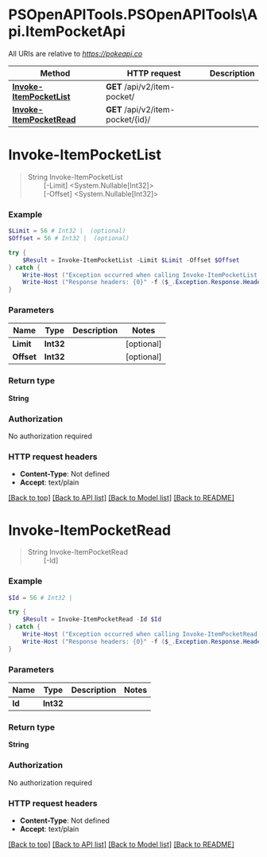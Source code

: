 # PSOpenAPITools.PSOpenAPITools\Api.ItemPocketApi

All URIs are relative to *https://pokeapi.co*

Method | HTTP request | Description
------------- | ------------- | -------------
[**Invoke-ItemPocketList**](ItemPocketApi.md#Invoke-ItemPocketList) | **GET** /api/v2/item-pocket/ | 
[**Invoke-ItemPocketRead**](ItemPocketApi.md#Invoke-ItemPocketRead) | **GET** /api/v2/item-pocket/{id}/ | 


<a id="Invoke-ItemPocketList"></a>
# **Invoke-ItemPocketList**
> String Invoke-ItemPocketList<br>
> &nbsp;&nbsp;&nbsp;&nbsp;&nbsp;&nbsp;&nbsp;&nbsp;[-Limit] <System.Nullable[Int32]><br>
> &nbsp;&nbsp;&nbsp;&nbsp;&nbsp;&nbsp;&nbsp;&nbsp;[-Offset] <System.Nullable[Int32]><br>



### Example
```powershell
$Limit = 56 # Int32 |  (optional)
$Offset = 56 # Int32 |  (optional)

try {
    $Result = Invoke-ItemPocketList -Limit $Limit -Offset $Offset
} catch {
    Write-Host ("Exception occurred when calling Invoke-ItemPocketList: {0}" -f ($_.ErrorDetails | ConvertFrom-Json))
    Write-Host ("Response headers: {0}" -f ($_.Exception.Response.Headers | ConvertTo-Json))
}
```

### Parameters

Name | Type | Description  | Notes
------------- | ------------- | ------------- | -------------
 **Limit** | **Int32**|  | [optional] 
 **Offset** | **Int32**|  | [optional] 

### Return type

**String**

### Authorization

No authorization required

### HTTP request headers

 - **Content-Type**: Not defined
 - **Accept**: text/plain

[[Back to top]](#) [[Back to API list]](../README.md#documentation-for-api-endpoints) [[Back to Model list]](../README.md#documentation-for-models) [[Back to README]](../README.md)

<a id="Invoke-ItemPocketRead"></a>
# **Invoke-ItemPocketRead**
> String Invoke-ItemPocketRead<br>
> &nbsp;&nbsp;&nbsp;&nbsp;&nbsp;&nbsp;&nbsp;&nbsp;[-Id] <Int32><br>



### Example
```powershell
$Id = 56 # Int32 | 

try {
    $Result = Invoke-ItemPocketRead -Id $Id
} catch {
    Write-Host ("Exception occurred when calling Invoke-ItemPocketRead: {0}" -f ($_.ErrorDetails | ConvertFrom-Json))
    Write-Host ("Response headers: {0}" -f ($_.Exception.Response.Headers | ConvertTo-Json))
}
```

### Parameters

Name | Type | Description  | Notes
------------- | ------------- | ------------- | -------------
 **Id** | **Int32**|  | 

### Return type

**String**

### Authorization

No authorization required

### HTTP request headers

 - **Content-Type**: Not defined
 - **Accept**: text/plain

[[Back to top]](#) [[Back to API list]](../README.md#documentation-for-api-endpoints) [[Back to Model list]](../README.md#documentation-for-models) [[Back to README]](../README.md)

